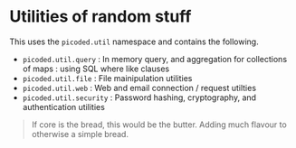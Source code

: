 # Utilities of random stuff

This uses the `picoded.util` namespace and contains the following.

+ `picoded.util.query` : In memory query, and aggregation for collections of maps : using SQL where like clauses
+ `picoded.util.file` : File mainipulation utilities
+ `picoded.util.web` : Web and email connection / request utilties
+ `picoded.util.security` : Password hashing, cryptography, and authentication utilities

> If core is the bread, this would be the butter. Adding much flavour to otherwise a simple bread.
